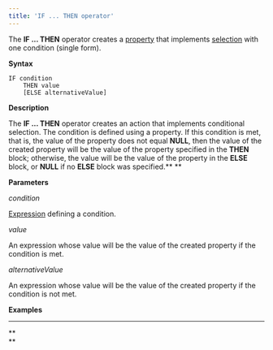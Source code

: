 ```yaml
---
title: 'IF ... THEN operator'
---
```


The **IF ... THEN** operator creates a [property](Properties.md) that implements [selection](Selection_CASE_IF_MULTI_OVERRIDE_EXCLUSIVE_.md) with one condition (single form).

**Syntax**

    IF condition 
        THEN value
        [ELSE alternativeValue]

**Description**

The **IF ... THEN** operator creates an action that implements conditional selection. The condition is defined using a property. If this condition is met, that is, the value of the property does not equal **NULL**, then the value of the created property will be the value of the property specified in the **THEN** block; otherwise, the value will be the value of the property in the **ELSE** block, or **NULL** if no **ELSE** block was specified.** **

**Parameters**

*condition*

[Expression](Expression.md) defining a condition. 

*value*

An expression whose value will be the value of the created property if the condition is met.

*alternativeValue*

An expression whose value will be the value of the created property if the condition is not met.

**Examples**

****



**  
**
